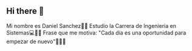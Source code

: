 ## Hi there 👋
Mi nombre es Daniel Sanchez👨‍🏫
Estudio la Carrera de Ingenieria en Sistemas💻👨‍💻
Frase que me motiva: "Cada dia es una oportunidad para empezar de nuevo"💪💯💥
<!--
**DanielSanchez-sys/DanielSanchez-sys** is a ✨ _special_ ✨ repository because its `README.md` (this file) appears on your GitHub profile.

Here are some ideas to get you started:

- 🔭 I’m currently working on ...
- 🌱 I’m currently learning ...
- 👯 I’m looking to collaborate on ...
- 🤔 I’m looking for help with ...
- 💬 Ask me about ...
- 📫 How to reach me: ...
- 😄 Pronouns: ...
- ⚡ Fun fact: ...
-->
